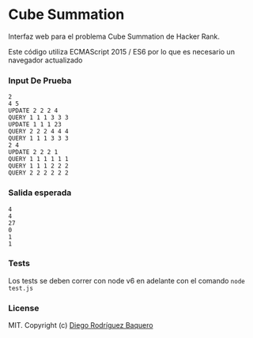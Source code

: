 # Cube Summation
Interfaz web para el problema Cube Summation de Hacker Rank.

Este código utiliza ECMAScript 2015 / ES6 por lo que es necesario un navegador actualizado

### Input De Prueba
```
2
4 5
UPDATE 2 2 2 4
QUERY 1 1 1 3 3 3
UPDATE 1 1 1 23
QUERY 2 2 2 4 4 4
QUERY 1 1 1 3 3 3
2 4
UPDATE 2 2 2 1
QUERY 1 1 1 1 1 1
QUERY 1 1 1 2 2 2
QUERY 2 2 2 2 2 2
```

### Salida esperada 
```
4
4
27
0
1
1
```

### Tests
Los tests se deben correr con node v6 en adelante con el comando `node test.js`

### License
MIT. Copyright (c) [Diego Rodríguez Baquero](http://diegorbaquero.com)
